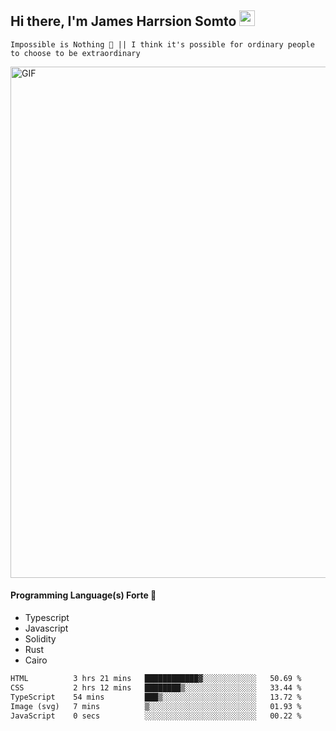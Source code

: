 ## Hi there, I'm James Harrsion Somto <img src="https://media.giphy.com/media/hvRJCLFzcasrR4ia7z/giphy.gif" width="25px">

`Impossible is Nothing 🚀 || I think it's possible for ordinary people to choose to be extraordinary`

 
<img align="center" alt="GIF" src="https://github.com/Gapur/Gapur/blob/master/coding.gif?raw=true" width="818px" height="818px" />


#### Programming Language(s) Forte 🚀
- Typescript
- Javascript
- Solidity
- Rust
- Cairo



<!--START_SECTION:waka-->

```txt
HTML          3 hrs 21 mins   ████████████▓░░░░░░░░░░░░   50.69 %
CSS           2 hrs 12 mins   ████████▒░░░░░░░░░░░░░░░░   33.44 %
TypeScript    54 mins         ███▒░░░░░░░░░░░░░░░░░░░░░   13.72 %
Image (svg)   7 mins          ▒░░░░░░░░░░░░░░░░░░░░░░░░   01.93 %
JavaScript    0 secs          ░░░░░░░░░░░░░░░░░░░░░░░░░   00.22 %
```

<!--END_SECTION:waka-->
<br />
<br />
<br />







